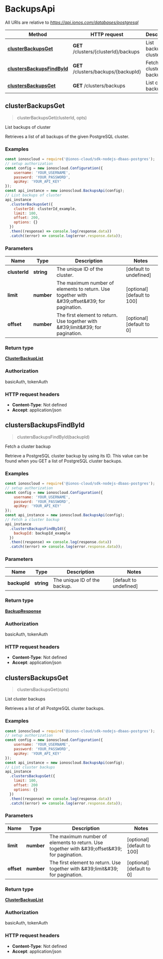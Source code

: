 # BackupsApi

All URIs are relative to *https://api.ionos.com/databases/postgresql*

| Method | HTTP request | Description |
| ------ | ------------ | ----------- |
| [**clusterBackupsGet**](BackupsApi.md#clusterbackupsget) | **GET** /clusters/{clusterId}/backups | List backups of cluster |
| [**clustersBackupsFindById**](BackupsApi.md#clustersbackupsfindbyid) | **GET** /clusters/backups/{backupId} | Fetch a cluster backup |
| [**clustersBackupsGet**](BackupsApi.md#clustersbackupsget) | **GET** /clusters/backups | List cluster backups |


## clusterBackupsGet

> <ClusterBackupList> clusterBackupsGet(clusterId, opts)

List backups of cluster

Retrieves a list of all backups of the given PostgreSQL cluster.

### Examples

```javascript
const ionoscloud = require('@ionos-cloud/sdk-nodejs-dbaas-postgres');
// setup authorization
const config = new ionoscloud.Configuration({
    username: 'YOUR_USERNAME',
    password: 'YOUR_PASSWORD',
    apiKey: 'YOUR_API_KEY'
});
const api_instance = new ionoscloud.BackupsApi(config);
// List backups of cluster
api_instance
  .clusterBackupsGet({
    clusterId: clusterId_example,
    limit: 100,
    offset: 200, 
    options: {}
  })
  .then((response) => console.log(response.data))
  .catch((error) => console.log(error.response.data));
```

### Parameters

| Name | Type | Description | Notes |
| ---- | ---- | ----------- | ----- |
| **clusterId** | **string** | The unique ID of the cluster. | [default to undefined] |
| **limit** | **number** | The maximum number of elements to return. Use together with \&#39;offset\&#39; for pagination. | [optional][default to 100] |
| **offset** | **number** | The first element to return. Use together with \&#39;limit\&#39; for pagination. | [optional][default to 0] |

### Return type

[**ClusterBackupList**](../models/ClusterBackupList.md)

### Authorization

basicAuth, tokenAuth

### HTTP request headers

- **Content-Type**: Not defined
- **Accept**: application/json


## clustersBackupsFindById

> <BackupResponse> clustersBackupsFindById(backupId)

Fetch a cluster backup

Retrieve a PostgreSQL cluster backup by using its ID. This value can be found when you GET a list of PostgreSQL cluster backups. 

### Examples

```javascript
const ionoscloud = require('@ionos-cloud/sdk-nodejs-dbaas-postgres');
// setup authorization
const config = new ionoscloud.Configuration({
    username: 'YOUR_USERNAME',
    password: 'YOUR_PASSWORD',
    apiKey: 'YOUR_API_KEY'
});
const api_instance = new ionoscloud.BackupsApi(config);
// Fetch a cluster backup
api_instance
  .clustersBackupsFindById({
    backupId: backupId_example
  })
  .then((response) => console.log(response.data))
  .catch((error) => console.log(error.response.data));
```

### Parameters

| Name | Type | Description | Notes |
| ---- | ---- | ----------- | ----- |
| **backupId** | **string** | The unique ID of the backup. | [default to undefined] |

### Return type

[**BackupResponse**](../models/BackupResponse.md)

### Authorization

basicAuth, tokenAuth

### HTTP request headers

- **Content-Type**: Not defined
- **Accept**: application/json


## clustersBackupsGet

> <ClusterBackupList> clustersBackupsGet(opts)

List cluster backups

Retrieves a list of all PostgreSQL cluster backups.

### Examples

```javascript
const ionoscloud = require('@ionos-cloud/sdk-nodejs-dbaas-postgres');
// setup authorization
const config = new ionoscloud.Configuration({
    username: 'YOUR_USERNAME',
    password: 'YOUR_PASSWORD',
    apiKey: 'YOUR_API_KEY'
});
const api_instance = new ionoscloud.BackupsApi(config);
// List cluster backups
api_instance
  .clustersBackupsGet({
    limit: 100,
    offset: 200
    options: {}
  })
  .then((response) => console.log(response.data))
  .catch((error) => console.log(error.response.data));
```

### Parameters

| Name | Type | Description | Notes |
| ---- | ---- | ----------- | ----- |
| **limit** | **number** | The maximum number of elements to return. Use together with \&#39;offset\&#39; for pagination. | [optional][default to 100] |
| **offset** | **number** | The first element to return. Use together with \&#39;limit\&#39; for pagination. | [optional][default to 0] |

### Return type

[**ClusterBackupList**](../models/ClusterBackupList.md)

### Authorization

basicAuth, tokenAuth

### HTTP request headers

- **Content-Type**: Not defined
- **Accept**: application/json

